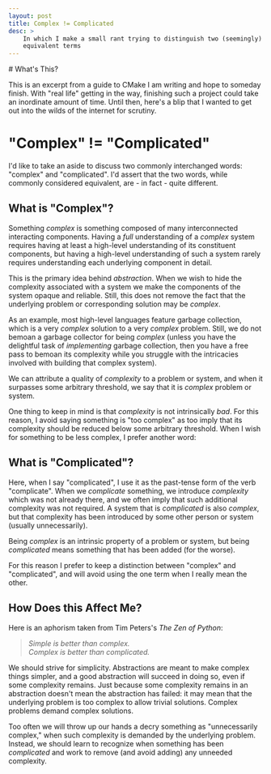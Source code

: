 ```yaml
---
layout: post
title: Complex != Complicated
desc: >
    In which I make a small rant trying to distinguish two (seemingly)
    equivalent terms
---
```


<div class="aside note" markdown="1">
# What's This?

This is an excerpt from a guide to CMake I am writing and hope to someday
finish. With "real life" getting in the way, finishing such a project could
take an inordinate amount of time. Until then, here's a blip that I wanted to
get out into the wilds of the internet for scrutiny.
</div>

# "Complex" != "Complicated"

I'd like to take an aside to discuss two commonly interchanged words: "complex"
and "complicated". I'd assert that the two words, while commonly considered
equivalent, are - in fact - quite different.

## What is "Complex"?

Something *complex* is something composed of many interconnected interacting
components. Having a *full* understanding of a *complex* system requires
having at least a high-level understanding of its constituent components, but
having a high-level understanding of such a system rarely requires
understanding each underlying component in detail.

This is the primary idea behind *abstraction*. When we wish to hide the
complexity associated with a system we make the components of the system opaque
and reliable. Still, this does not remove the fact that the underlying problem
or corresponding solution may be *complex*.

As an example, most high-level languages feature garbage collection, which is a
very *complex* solution to a very *complex* problem. Still, we do not bemoan
a garbage collector for being *complex* (unless you have the delightful task of
*implementing* garbage collection, then you have a free pass to bemoan its
complexity while you struggle with the intricacies involved with building that
complex system).

We can attribute a quality of *complexity* to a problem or system, and when it
surpasses some arbitrary threshold, we say that it is *complex* problem or
system.

One thing to keep in mind is that *complexity* is not intrinsically *bad*. For
this reason, I avoid saying something is "too complex" as too imply that its
complexity should be reduced below some arbitrary threshold. When I wish for
something to be less complex, I prefer another word:

## What is "Complicated"?

Here, when I say "complicated", I use it as the past-tense form of the verb
"complicate". When we *complicate* something, we introduce *complexity* which
was not already there, and we often imply that such additional complexity was
not required. A system that is *complicated* is also *complex*, but that
complexity has been introduced by some other person or system (usually
unnecessarily).

Being *complex* is an intrinsic property of a problem or system, but
being *complicated* means something that has been added (for the worse).

For this reason I prefer to keep a distinction between "complex" and
"complicated", and will avoid using the one term when I really mean the other.

## How Does this Affect Me?

Here is an aphorism taken from Tim Peters's *The Zen of Python*:

>*Simple is better than complex.* \
>*Complex is better than complicated.*

We should strive for simplicity. Abstractions are meant to make complex things
simpler, and a good abstraction will succeed in doing so, even if some
complexity remains. Just because some complexity remains in an abstraction
doesn't mean the abstraction has failed: it may mean that the underlying
problem is too complex to allow trivial solutions. Complex problems demand
complex solutions.

Too often we will throw up our hands a decry something as "unnecessarily
complex," when such complexity is demanded by the underlying problem. Instead,
we should learn to recognize when something has been *complicated* and work to
remove (and avoid adding) any unneeded complexity.